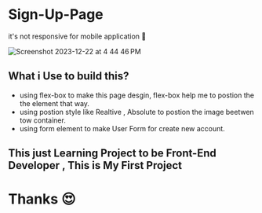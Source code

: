 # Sign-Up-Page

it's not responsive for mobile application 🙂

![Screenshot 2023-12-22 at 4 44 46 PM](https://github.com/medhatassm/Sign-Up-Page/assets/146084564/09bb019e-6309-4cbd-8cb5-d98f2c0e8aff)

## What i Use to build this?

* using flex-box to make this page desgin, flex-box help me to postion the the element that way.
* using postion style like Realtive , Absolute to postion the image beetwen tow container.
* using form element to make User Form for create new account.

## This just Learning Project to be Front-End Developer , This is My First Project
# Thanks 😍


